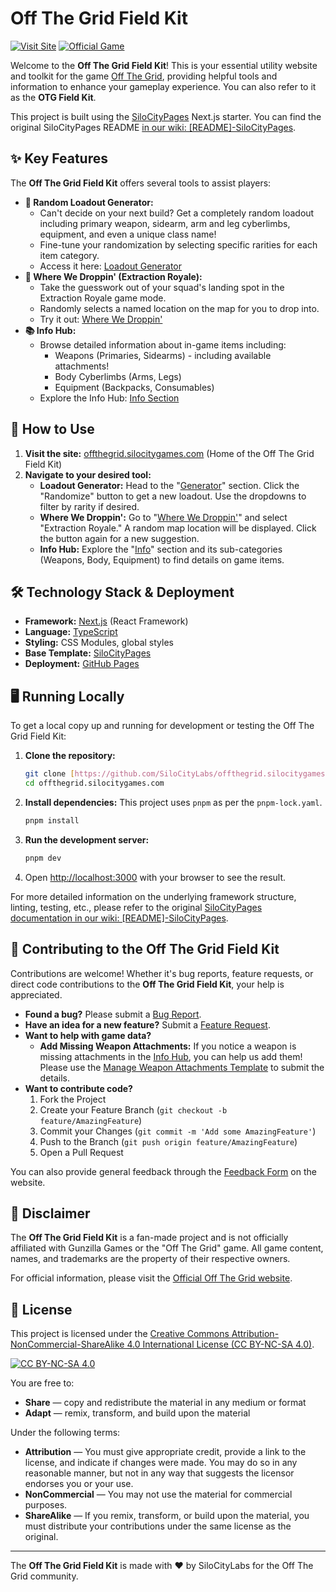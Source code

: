 # Off The Grid Field Kit

[![Visit Site](https://img.shields.io/badge/Visit-offthegrid.silocitygames.com-blue?style=for-the-badge&logo=rocket)](https://offthegrid.silocitygames.com)
[![Official Game](https://img.shields.io/badge/Off%20The%20Grid%20Game-gameoffthegrid.com-lightgrey?style=for-the-badge)](https://gameoffthegrid.com)

Welcome to the **Off The Grid Field Kit**! This is your essential utility website and toolkit for the game [Off The Grid](https://gameoffthegrid.com), providing helpful tools and information to enhance your gameplay experience. You can also refer to it as the **OTG Field Kit**.

This project is built using the [SiloCityPages](https://github.com/SiloCityLabs/SiloCityPages) Next.js starter. You can find the original SiloCityPages README [in our wiki: \[README\]-SiloCityPages](https://github.com/SiloCityLabs/offthegrid.silocitygames.com/wiki/%5BREADME%5D-SiloCityPages).

## ✨ Key Features

The **Off The Grid Field Kit** offers several tools to assist players:

- **🎲 Random Loadout Generator:**
  - Can't decide on your next build? Get a completely random loadout including primary weapon, sidearm, arm and leg cyberlimbs, equipment, and even a unique class name!
  - Fine-tune your randomization by selecting specific rarities for each item category.
  - Access it here: [Loadout Generator](https://offthegrid.silocitygames.com/generator)
- **📍 Where We Droppin' (Extraction Royale):**
  - Take the guesswork out of your squad's landing spot in the Extraction Royale game mode.
  - Randomly selects a named location on the map for you to drop into.
  - Try it out: [Where We Droppin'](https://offthegrid.silocitygames.com/where-we-droppin/extraction-royale)
- **📚 Info Hub:**
  - Browse detailed information about in-game items including:
    - Weapons (Primaries, Sidearms) - including available attachments!
    - Body Cyberlimbs (Arms, Legs)
    - Equipment (Backpacks, Consumables)
  - Explore the Info Hub: [Info Section](https://offthegrid.silocitygames.com/info)

## 🚀 How to Use

1.  **Visit the site:** [offthegrid.silocitygames.com](https://offthegrid.silocitygames.com) (Home of the Off The Grid Field Kit)
2.  **Navigate to your desired tool:**
    - **Loadout Generator:** Head to the "[Generator](https://offthegrid.silocitygames.com/generator)" section. Click the "Randomize" button to get a new loadout. Use the dropdowns to filter by rarity if desired.
    - **Where We Droppin':** Go to "[Where We Droppin'](https://offthegrid.silocitygames.com/where-we-droppin/extraction-royale)" and select "Extraction Royale." A random map location will be displayed. Click the button again for a new suggestion.
    - **Info Hub:** Explore the "[Info](https://offthegrid.silocitygames.com/info)" section and its sub-categories (Weapons, Body, Equipment) to find details on game items.

## 🛠️ Technology Stack & Deployment

- **Framework:** [Next.js](https://nextjs.org/) (React Framework)
- **Language:** [TypeScript](https://www.typescriptlang.org/)
- **Styling:** CSS Modules, global styles
- **Base Template:** [SiloCityPages](https://github.com/SiloCityLabs/SiloCityPages)
- **Deployment:** [GitHub Pages](https://pages.github.com/)

## 🖥️ Running Locally

To get a local copy up and running for development or testing the Off The Grid Field Kit:

1.  **Clone the repository:**
    ```bash
    git clone [https://github.com/SiloCityLabs/offthegrid.silocitygames.com.git](https://github.com/SiloCityLabs/offthegrid.silocitygames.com.git)
    cd offthegrid.silocitygames.com
    ```
2.  **Install dependencies:**
    This project uses `pnpm` as per the `pnpm-lock.yaml`.
    ```bash
    pnpm install
    ```
3.  **Run the development server:**
    ```bash
    pnpm dev
    ```
4.  Open [http://localhost:3000](http://localhost:3000) with your browser to see the result.

For more detailed information on the underlying framework structure, linting, testing, etc., please refer to the original [SiloCityPages documentation in our wiki: \[README\]-SiloCityPages](https://github.com/SiloCityLabs/offthegrid.silocitygames.com/wiki/%5BREADME%5D-SiloCityPages).

## 🤝 Contributing to the Off The Grid Field Kit

Contributions are welcome! Whether it's bug reports, feature requests, or direct code contributions to the **Off The Grid Field Kit**, your help is appreciated.

- **Found a bug?** Please submit a [Bug Report](https://github.com/SiloCityLabs/offthegrid.silocitygames.com/issues/new?assignees=&labels=bug&template=bug_report.md&title=%5BBUG%5D).
- **Have an idea for a new feature?** Submit a [Feature Request](https://github.com/SiloCityLabs/offthegrid.silocitygames.com/issues/new?assignees=&labels=enhancement&template=feature-request-template.md&title=%5BFEATURE%5D).
- **Want to help with game data?**
  - **Add Missing Weapon Attachments:** If you notice a weapon is missing attachments in the [Info Hub](https://offthegrid.silocitygames.com/info/weapons), you can help us add them! Please use the [Manage Weapon Attachments Template](https://github.com/SiloCityLabs/offthegrid.silocitygames.com/issues/new?template=manage-weapon-attachments-template.md&title=%5BATTACHMENT%5D%3A+Manage+Attachments+for+WEAPON_NAME) to submit the details.
- **Want to contribute code?**
  1.  Fork the Project
  2.  Create your Feature Branch (`git checkout -b feature/AmazingFeature`)
  3.  Commit your Changes (`git commit -m 'Add some AmazingFeature'`)
  4.  Push to the Branch (`git push origin feature/AmazingFeature`)
  5.  Open a Pull Request

You can also provide general feedback through the [Feedback Form](https://offthegrid.silocitygames.com/feedback) on the website.

## 📜 Disclaimer

The **Off The Grid Field Kit** is a fan-made project and is not officially affiliated with Gunzilla Games or the "Off The Grid" game. All game content, names, and trademarks are the property of their respective owners.

For official information, please visit the [Official Off The Grid website](https://gameoffthegrid.com).

## 📄 License

This project is licensed under the [Creative Commons Attribution-NonCommercial-ShareAlike 4.0 International License (CC BY-NC-SA 4.0)](https://creativecommons.org/licenses/by-nc-sa/4.0/).

[![CC BY-NC-SA 4.0](https://licensebuttons.net/l/by-nc-sa/4.0/88x31.png)](https://creativecommons.org/licenses/by-nc-sa/4.0/)

You are free to:

- **Share** — copy and redistribute the material in any medium or format
- **Adapt** — remix, transform, and build upon the material

Under the following terms:

- **Attribution** — You must give appropriate credit, provide a link to the license, and indicate if changes were made. You may do so in any reasonable manner, but not in any way that suggests the licensor endorses you or your use.
- **NonCommercial** — You may not use the material for commercial purposes.
- **ShareAlike** — If you remix, transform, or build upon the material, you must distribute your contributions under the same license as the original.

---

The **Off The Grid Field Kit** is made with ❤️ by SiloCityLabs for the Off The Grid community.
